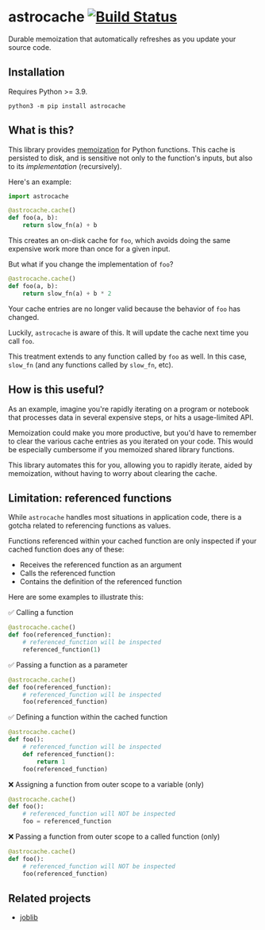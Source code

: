 # astrocache [![Build Status](https://app.travis-ci.com/aromatt/funcache.svg?branch=main)](https://app.travis-ci.com/aromatt/funcache)
Durable memoization that automatically refreshes as you update your source code.

## Installation
Requires Python >= 3.9.

```
python3 -m pip install astrocache
```

## What is this?
This library provides [memoization](https://en.wikipedia.org/wiki/Memoization) for
Python functions. This cache is persisted to disk, and is sensitive not only to the
function's inputs, but also to its *implementation* (recursively).

Here's an example:

```python
import astrocache

@astrocache.cache()
def foo(a, b):
    return slow_fn(a) + b
```
This creates an on-disk cache for `foo`, which avoids doing the same
expensive work more than once for a given input.

But what if you change the implementation of `foo`?

```python
@astrocache.cache()
def foo(a, b):
    return slow_fn(a) + b * 2
```
Your cache entries are no longer valid because the behavior of `foo` has changed.

Luckily, `astrocache` is aware of this. It will update the cache next time you call
`foo`.

This treatment extends to any function called by `foo` as well. In this case,
`slow_fn` (and any functions called by `slow_fn`, etc).

## How is this useful?
As an example, imagine you're rapidly iterating on a program or notebook that
processes data in several expensive steps, or hits a usage-limited API.

Memoization could make you more productive, but you'd have to remember to clear the
various cache entries as you iterated on your code. This would be especially cumbersome
if you memoized shared library functions.

This library automates this for you, allowing you to rapidly iterate, aided by
memoization, without having to worry about clearing the cache.

## Limitation: referenced functions
While `astrocache` handles most situations in application code, there is a gotcha
related to referencing functions as values.

Functions referenced within your cached function are only inspected if your cached
function does any of these:
* Receives the referenced function as an argument
* Calls the referenced function
* Contains the definition of the referenced function

Here are some examples to illustrate this:

✅ Calling a function
```python
@astrocache.cache()
def foo(referenced_function):
    # referenced_function will be inspected
    referenced_function(1)
```

✅ Passing a function as a parameter
```python
@astrocache.cache()
def foo(referenced_function):
    # referenced_function will be inspected
    foo(referenced_function)
```

✅ Defining a function within the cached function
```python
@astrocache.cache()
def foo():
    # referenced_function will be inspected
    def referenced_function():
        return 1
    foo(referenced_function)
```

❌ Assigning a function from outer scope to a variable (only)
```python
@astrocache.cache()
def foo():
    # referenced_function will NOT be inspected
    foo = referenced_function
```

❌ Passing a function from outer scope to a called function (only)
```python
@astrocache.cache()
def foo():
    # referenced_function will NOT be inspected
    foo(referenced_function)
```

## Related projects

  * [joblib](https://github.com/joblib/joblib)
